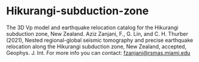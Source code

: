 # Hikurangi-subduction-zone
The 3D Vp model and earthquake relocation catalog for the Hikurangi subduction zone, New Zealand.
Aziz Zanjani, F., G. Lin, and C. H. Thurber (2021), Nested regional-global seismic tomography and precise earthquake relocation along the Hikurangi subduction zone, New Zealand, accepted, Geophys. J. Int.
For more info you can contact: fzanjani@rsmas.miami.edu
